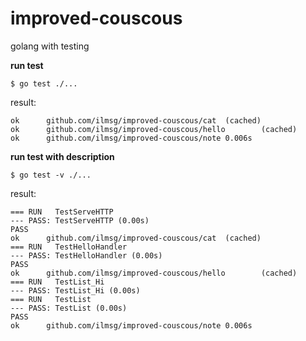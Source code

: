 # improved-couscous
golang with testing

**run test**

    $ go test ./...

result:

    ok      github.com/ilmsg/improved-couscous/cat  (cached)
    ok      github.com/ilmsg/improved-couscous/hello        (cached)
    ok      github.com/ilmsg/improved-couscous/note 0.006s

**run test with description**

    $ go test -v ./...

result:

    === RUN   TestServeHTTP
    --- PASS: TestServeHTTP (0.00s)
    PASS
    ok      github.com/ilmsg/improved-couscous/cat  (cached)
    === RUN   TestHelloHandler
    --- PASS: TestHelloHandler (0.00s)
    PASS
    ok      github.com/ilmsg/improved-couscous/hello        (cached)
    === RUN   TestList_Hi
    --- PASS: TestList_Hi (0.00s)
    === RUN   TestList
    --- PASS: TestList (0.00s)
    PASS
    ok      github.com/ilmsg/improved-couscous/note 0.006s
